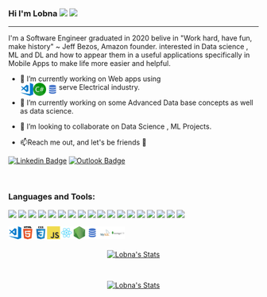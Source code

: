 ### Hi I'm Lobna  <img width="26px" src="https://camo.githubusercontent.com/e8e7b06ecf583bc040eb60e44eb5b8e0ecc5421320a92929ce21522dbc34c891/68747470733a2f2f6d656469612e67697068792e636f6d2f6d656469612f6876524a434c467a6361737252346961377a2f67697068792e676966"/> <img  src="https://camo.githubusercontent.com/57bb7752418e0b7edca9aded120099f46fab7e7408f242595ced4349ffc7dcd1/68747470733a2f2f76697369746f722d62616467652e676c697463682e6d652f62616467653f706167655f69643d68696d616d6567616865642e68696d616d656761686564"/>

----------------------------------------------------------------------------------------------------------------------------------------------------------------------
I'm a Software Engineer graduated in 2020 belive in "Work hard, have fun, make history" ~ Jeff Bezos, Amazon founder.
interested in Data science , ML and DL and how to appear them in a useful applications specifically in Mobile Apps to make life more easier and helpful.

- 🔭 I’m currently working on Web apps using <br /> <img align="left" alt="Visual Studio Code" width="26px" src="https://raw.githubusercontent.com/github/explore/80688e429a7d4ef2fca1e82350fe8e3517d3494d/topics/visual-studio-code/visual-studio-code.png" /> <img align="left" alt="csharp" width="26px" src="https://raw.githubusercontent.com/github/explore/80688e429a7d4ef2fca1e82350fe8e3517d3494d/topics/csharp/csharp.png"/> <img align="left" alt="SQL" width="26px" src="https://raw.githubusercontent.com/github/explore/80688e429a7d4ef2fca1e82350fe8e3517d3494d/topics/sql/sql.png" /> serve Electrical industry.

- 🌱 I’m currently working on some Advanced Data base concepts as well as data science.
- 👯 I’m looking to collaborate on Data Science , ML Projects.
- 📫Reach me out, and let's be friends 🤝

[![Linkedin Badge](https://img.shields.io/badge/-LobnaEssmat-blue?style=flat&logo=Linkedin&logoColor=white&link=https://www.linkedin.com/in/lobna-essmat-369b62140)](https://www.linkedin.com/in/lobna-essmat-369b62140)
[![Outlook Badge](https://img.shields.io/badge/-lobna____essmat-0078D4?style=flat&logo=Microsoft-Outlook&logoColor=white&link=mailto:lobna20161701047@cis.asu.edu.eg)](mailto:lobna20161701047@cis.asu.edu.eg)

<br />

### Languages and Tools:
<p>
  <img 
src="https://camo.githubusercontent.com/533da8800843b57b91a3227ce7d151ca865a0eeaae675715e209c0092314fa96/68747470733a2f2f696d672e736869656c64732e696f2f62616467652f2d52656163742d3435623864383f7374796c653d666c61742d737175617265266c6f676f3d7265616374266c6f676f436f6c6f723d7768697465" />
<img  width="70px" src="https://img.shields.io/badge/Flutter-02569B?style=for-the-badge&logo=flutter&logoColor=white"/> 
<img  width="70px" src="https://img.shields.io/badge/Python-3776AB?style=for-the-badge&logo=python&logoColor=white"/>
<img width="50px"  src="https://img.shields.io/badge/C%2B%2B-00599C?style=for-the-badge&logo=c%2B%2B&logoColor=white"/> 
<img width="55px"  src="https://img.shields.io/badge/Dart-0175C2?style=for-the-badge&logo=dart&logoColor=white"/> 
<img width="90px"  src="https://img.shields.io/badge/PostgreSQL-316192?style=for-the-badge&logo=postgresql&logoColor=white"/> 
<img width="70px"  src="https://img.shields.io/badge/Node.js-43853D?style=for-the-badge&logo=node.js&logoColor=white"/>
<img width="50px"  src="https://img.shields.io/badge/npm-CB3837?style=for-the-badge&logo=npm&logoColor=white"/> 
<img width="50px"  src="https://img.shields.io/badge/.NET-5C2D91?style=for-the-badge&logo=.net&logoColor=white"/> 
<img width="60px"  src="https://img.shields.io/badge/NuGet-004880?style=for-the-badge&logo=nuget&logoColor=white"/> 
<img width="70px"  src="https://img.shields.io/badge/OpenCV-27338e?style=for-the-badge&logo=OpenCV&logoColor=white"/> 
<img width="80px"  src="https://img.shields.io/badge/Angular-DD0031?style=for-the-badge&logo=angular&logoColor=white"/> 
<img width="90px"  src="https://img.shields.io/badge/AngularJS-E23237?style=for-the-badge&logo=angularjs&logoColor=white"/>
<img width="70px"  src="https://img.shields.io/badge/jQuery-0769AD?style=for-the-badge&logo=jquery&logoColor=white"/>
<img width="70px"  src="https://img.shields.io/badge/Flask-000000?style=for-the-badge&logo=flask&logoColor=white"/> 
<img width="70px"  src="https://img.shields.io/badge/firebase-ffca28?style=for-the-badge&logo=firebase&logoColor=black"/>
 <img src="https://camo.githubusercontent.com/835b4fc55d1c0f6f2272b3d51b3604a3a0dbfdf500de65eadaaad67dc3124af5/68747470733a2f2f696d672e736869656c64732e696f2f62616467652f2d2e56697375616c5f53747564696f2d3543324439313f7374796c653d666c61742d737175617265266c6f676f3d2e6e6574266c6f676f436f6c6f723d7768697465"/>
 <img src="https://camo.githubusercontent.com/66aa0e0ae7880fab6e364ac13d3bb71b074a82d6415e701527d06c3568aa59bf/68747470733a2f2f696d672e736869656c64732e696f2f62616467652f2d2e4e65742d2d436f72652d3731324244343f7374796c653d666c61742d737175617265266c6f676f3d2e6e6574266c6f676f436f6c6f723d7768697465"/>
</p>
<img align="left" alt="Visual Studio Code" width="26px" src="https://raw.githubusercontent.com/github/explore/80688e429a7d4ef2fca1e82350fe8e3517d3494d/topics/visual-studio-code/visual-studio-code.png" />
<img align="left" alt="HTML5" width="26px" src="https://raw.githubusercontent.com/github/explore/80688e429a7d4ef2fca1e82350fe8e3517d3494d/topics/html/html.png" />
<img align="left" alt="CSS3" width="26px" src="https://raw.githubusercontent.com/github/explore/80688e429a7d4ef2fca1e82350fe8e3517d3494d/topics/css/css.png" />
<img align="left" alt="JavaScript" width="26px" src="https://raw.githubusercontent.com/github/explore/80688e429a7d4ef2fca1e82350fe8e3517d3494d/topics/javascript/javascript.png"/>
<img align="left" alt="React" width="26px" src="https://raw.githubusercontent.com/github/explore/80688e429a7d4ef2fca1e82350fe8e3517d3494d/topics/react/react.png" />
<img align="left" alt="Node.js" width="26px" src="https://raw.githubusercontent.com/github/explore/80688e429a7d4ef2fca1e82350fe8e3517d3494d/topics/nodejs/nodejs.png" />
<img align="left" alt="SQL" width="26px" src="https://raw.githubusercontent.com/github/explore/80688e429a7d4ef2fca1e82350fe8e3517d3494d/topics/sql/sql.png" />
<img align="left" alt="MySQL" width="26px" src="https://raw.githubusercontent.com/github/explore/80688e429a7d4ef2fca1e82350fe8e3517d3494d/topics/mysql/mysql.png" />
<img align="left" alt="MongoDB" width="26px" src="https://raw.githubusercontent.com/github/explore/80688e429a7d4ef2fca1e82350fe8e3517d3494d/topics/mongodb/mongodb.png" />
<br />
<br/>

<p align="center">
  <a href="https://github.com/LobnaEssmat" class="rich-diff-level-one">
    <img src="https://github-readme-stats.vercel.app/api?username=LobnaEssmat&count_private=true&hide=stars&show_icons=true&theme=buefy&include_all_commits=true" alt="Lobna's Stats" >
  </a>
</p>

<br>

<p align="center">
  <a href="https://github.com/LobnaEssmat">
    <img src="https://github-readme-stats.vercel.app/api/top-langs/?username=LobnaEssmat&count_private=true&layout=compact" alt="Lobna's Stats" >
  </a>
</p>

<br>


